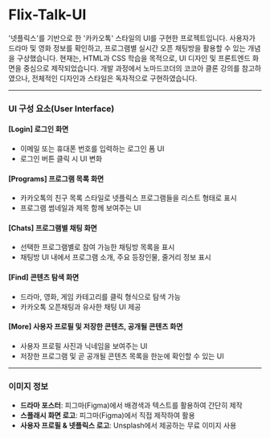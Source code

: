 # Flix-Talk-UI

'넷플릭스'를 기반으로 한 '카카오톡' 스타일의 UI를 구현한 프로젝트입니다. 사용자가 드라마 및 영화 정보를 확인하고, 프로그램별 실시간 오픈 채팅방을 활용할 수 있는 개념을 구상했습니다. 현재는, HTML과 CSS 학습을 목적으로, UI 디자인 및 프론트엔드 화면을 중심으로 제작되었습니다. 개발 과정에서 노마드코더의 코코아 클론 강의를 참고하였으나, 전체적인 디자인과 스타일은 독자적으로 구현하였습니다.

---

### UI 구성 요소(User Interface)

#### [Login] 로그인 화면
- 이메일 또는 휴대폰 번호를 입력하는 로그인 폼 UI
- 로그인 버튼 클릭 시 UI 변화

#### [Programs] 프로그램 목록 화면
- 카카오톡의 친구 목록 스타일로 넷플릭스 프로그램들을 리스트 형태로 표시
- 프로그램 썸네일과 제목 함께 보여주는 UI

#### [Chats] 프로그램별 채팅 화면
- 선택한 프로그램별로 참여 가능한 채팅방 목록을 표시
- 채팅방 UI 내에서 프로그램 소개, 주요 등장인물, 줄거리 정보 표시

#### [Find] 콘텐츠 탐색 화면
- 드라마, 영화, 게임 카테고리를 클릭 형식으로 탐색 가능
- 카카오톡 오픈채팅과 유사한 채팅 UI 제공

#### [More] 사용자 프로필 및 저장한 콘텐츠, 공개될 콘텐츠 화면
- 사용자 프로필 사진과 닉네임을 보여주는 UI
- 저장한 프로그램 및 곧 공개될 콘텐츠 목록을 한눈에 확인할 수 있는 UI

---

### 이미지 정보
- **드라마 포스터**: 피그마(Figma)에서 배경색과 텍스트를 활용하여 간단히 제작
- **스플래시 화면 로고**: 피그마(Figma)에서 직접 제작하여 활용
- **사용자 프로필 & 넷플릭스 로고**: Unsplash에서 제공하는 무료 이미지 사용
